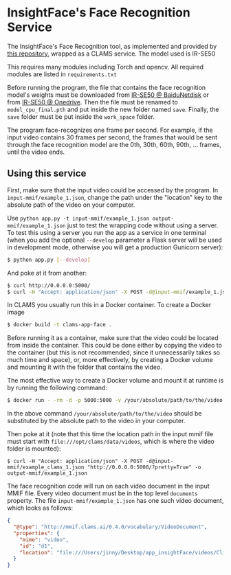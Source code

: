 # InsightFace's Face Recognition Service

The InsightFace's Face Recognition tool, as implemented and provided by [this repository](https://github.com/TreB1eN/InsightFace_Pytorch), wrapped as a CLAMS service. The model used is IR-SE50

This requires many modules including Torch and opencv. All required modules are listed in `requirements.txt`

Before running the program, the file that contains the face recognition model's weights must be downloaded from [IR-SE50 @ BaiduNetdisk](https://pan.baidu.com/s/12BUjjwy1uUTEF9HCx5qvoQ) or from [IR-SE50 @ Onedrive](https://1drv.ms/u/s!AhMqVPD44cDOhkPsOU2S_HFpY9dC). Then the file must be renamed to `model_cpu_final.pth` and put inside the new folder named `save`. Finally, the `save` folder must be put inside the `work_space` folder.

The program face-recognizes one frame per second. For example, if the input video contains 30 frames per second, the frames that would be sent through the face recognition model are the 0th, 30th, 60th, 90th, ... frames, until the video ends.

## Using this service

First, make sure that the input video could be accessed by the program. In `input-mmif/example_1.json`, change the path under the "location" key to the absolute path of the video on your computer.

Use `python app.py -t input-mmif/example_1.json output-mmif/example_1.json` just to test the wrapping code without using a server. To test this using a server you run the app as a service in one terminal (when you add the optional  `--develop` parameter a Flask server will be used in development mode, otherwise you will get a production Gunicorn server):

```bash
$ python app.py [--develop]
```

And poke at it from another:

```bash
$ curl http://0.0.0.0:5000/
$ curl -H "Accept: application/json" -X POST -d@input-mmif/example_1.json "http://0.0.0.0:5000/?pretty=True" -o output-mmif/example_1.json
```

In CLAMS you usually run this in a Docker container. To create a Docker image

```bash
$ docker build -t clams-app-face .
```

Before running it as a container, make sure that the video could be located from inside the container. This could be done either by copying the video to the container (but this is not recommended, since it unnecessarily takes so much time and space), or, more effectively, by creating a Docker volume and mounting it with the folder that contains the video.

The most effective way to create a Docker volume and mount it at runtime is by running the following command:

```bash
$ docker run - -rm -d -p 5000:5000 -v /your/absolute/path/to/the/video:/opt/clams/data/videos clams-app-face
```

In the above command `/your/absolute/path/to/the/video` should be substituted by the absolute path to the video in your computer.

Then poke at it (note that this time the location path in the input mmif file must start with `file:///opt/clams/data/videos`, which is where the video folder is mounted):

```
$ curl -H "Accept: application/json" -X POST -d@input-mmif/example_clams_1.json "http://0.0.0.0:5000/?pretty=True" -o output-mmif/example_1.json
```

The face recognition code will run on each video document in the input MMIF file. Every video document must be in the top level `documents` property. The file `input-mmif/example_1.json` has one such video document, which looks as follows:

```json
{
  "@type": "http://mmif.clams.ai/0.4.0/vocabulary/VideoDocument",
  "properties": {
    "mime": "video",
    "id": "d1",
    "location": "file:///Users/jinny/Desktop/app_insightFace/videos/Clinton_Lehrer.mp4"
  }
}
```
